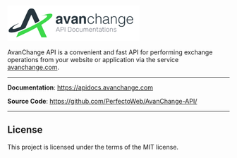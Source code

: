 <a href="https://avanchange.com" target="_blank"><img src="https://raw.githubusercontent.com/PerfectoWeb/AvanChange-API/main/logo.png" alt="AvanChange API" width="300"></a>

AvanChange API is a convenient and fast API for performing exchange operations from your 
website or application via the service <a href="https://avanchange.com/">avanchange.com</a>.

---

**Documentation**: <a href="https://apidocs.avanchange.com" target="_blank">https://apidocs.avanchange.com</a>

**Source Code**: <a href="https://github.com/PerfectoWeb/AvanChange-API/" target="_blank">https://github.com/PerfectoWeb/AvanChange-API/</a>

---


## License

This project is licensed under the terms of the MIT license.